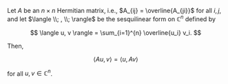 Let $A$ be an $n\times n$ Hermitian matrix, i.e., $A_{ij} = \overline{A_{ji}}$ for all $i, j$, and let $\langle \\; , \\; \rangle$ be the sesquilinear form on $\mathbb{C}^n$ defined by

$$
\langle u, v \rangle = \sum_{i=1}^{n} \overline{u_i} v_i.
$$

Then, 

$$
\langle A u, v \rangle = \langle u, A v \rangle
$$

for all $u, v \in \mathbb{C}^n$.
